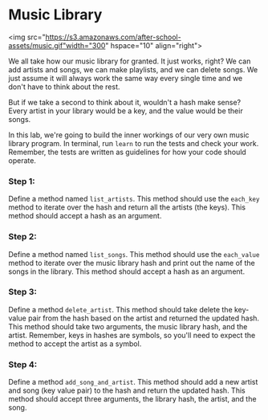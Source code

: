 # Music Library
<img src="https://s3.amazonaws.com/after-school-assets/music.gif"width="300" hspace="10" align="right">

We all take how our music library for granted. It just works, right? We can add artists and songs, we can make playlists, and we can delete songs. We just assume it will always work the same way every single time and we don't have to think about the rest.

But if we take a second to think about it, wouldn't a hash make sense? Every artist in your library would be a key, and the value would be their songs. 

In this lab, we're going to build the inner workings of our very own music library program. In terminal, run `learn` to run the tests and check your work. Remember, the tests are written as guidelines for how your code should operate.

### Step 1:

Define a method named `list_artists`. This method should use the `each_key` method to iterate over the hash and return all the artists (the keys). This method should accept a hash as an argument.

### Step 2:

Define a method named `list_songs`. This method should use the `each_value` method to iterate over the music library hash and print out the name of the songs in the library. This method should accept a hash as an argument.

### Step 3:

Define a method `delete_artist`. This method should take delete the key-value pair from the hash based on the artist and returned the updated hash. This method should take two arguments, the music library hash, and the artist. Remember, keys in hashes are symbols, so you'll need to expect the method to accept the artist as a symbol. 


### Step 4:

Define a method `add_song_and_artist`. This method should add a new artist and song (key value pair) to the hash and return the updated hash. This method should accept three arguments, the library hash, the artist, and the song.






